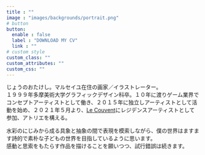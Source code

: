 ```yaml
---
title : ""
image : "images/backgrounds/portrait.png"
# button
button:
  enable : false
  label : "DOWNLOAD MY CV"
  link : ""
# custom style
custom_class: ""
custom_attributes: ""
custom_css: ""
---
```


じょうのおたけし。マルセイユ在住の画家／イラストレーター。  
１９９９年多摩美術大学グラフィックデザイン科卒。１０年に渡りゲーム業界でコンセプトアーティストとして働き、２０１５年に独立しアーティストとして活動を始め、２０２１年５月より、[Le Couvent](https://le-couvent.org)にレジデンスアーティストとして参加、アトリエを構える。  

水彩のにじみから成る具象と抽象の間で表現を模索しながら、僕の世界はますます詩的で素朴な子どもの世界を目指しているように思います。  
感動と思索をもたらす作品を描けることを願いつつ、試行錯誤は続きます。


